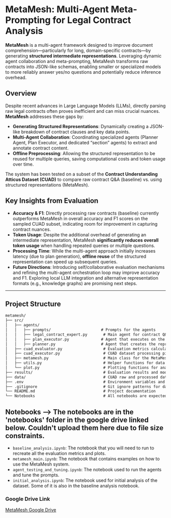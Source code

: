 # MetaMesh: Multi-Agent Meta-Prompting for Legal Contract Analysis

**MetaMesh** is a multi-agent framework designed to improve document comprehension—particularly for long, domain-specific contracts—by generating **structured intermediate representations**. Leveraging dynamic agent collaboration and meta-prompting, MetaMesh transforms raw contracts into JSON-like schemas, enabling smaller or specialized models to more reliably answer yes/no questions and potentially reduce inference overhead.

## Overview
Despite recent advances in Large Language Models (LLMs), directly parsing raw legal contracts often proves inefficient and can miss crucial nuances. **MetaMesh** addresses these gaps by:
- **Generating Structured Representations**: Dynamically creating a JSON-like breakdown of contract clauses and key data points.
- **Multi-Agent Collaboration**: Coordinating specialized agents (Planner Agent, Plan Executor, and dedicated “section” agents) to extract and annotate contract content.
- **Offline Preprocessing**: Allowing the structured representation to be reused for multiple queries, saving computational costs and token usage over time.

The system has been tested on a subset of the **Contract Understanding Atticus Dataset (CUAD)** to compare raw contract Q&A (baseline) vs. using structured representations (MetaMesh).

## Key Insights from Evaluation
- **Accuracy & F1**: Directly processing raw contracts (baseline) currently outperforms MetaMesh in overall accuracy and F1 scores on the sampled CUAD subset, indicating room for improvement in capturing contract nuances.
- **Token Usage**: Despite the additional overhead of generating an intermediate representation, MetaMesh **significantly reduces overall token usage** when handling repeated queries or multiple questions.
- **Processing Time**: While the multi-agent approach initially increases latency (due to plan generation), **offline reuse** of the structured representation can speed up subsequent queries.
- **Future Directions**: Introducing self/collaborative evaluation mechanisms and refining the multi-agent orchestration loop may improve accuracy and F1. Exploring local LLM integration and alternative representation formats (e.g., knowledge graphs) are promising next steps.

---

## Project Structure

```txt
metamesh/
├── src/
│   ├── agents/
│   │   ├── prompts/                      # Prompts for the agents
│   │   ├── legal_contract_expert.py       # Main agent for contract Q&A
│   │   ├── plan_executor.py              # Agent that executes on the plan to create the structured representation
│   │   ├── planner.py                    # Agent that creates the representation template and agent instructions
│   ├── cuad_evaluator.py                  # Evaluation metrics calculation
│   ├── cuad_executor.py                   # CUAD dataset processing pipeline
│   ├── metamesh.py                        # Main class for the MetaMesh system
│   ├── utils.py                           # Helper functions for data loading/saving
│   └── plot.py                            # Plotting functions for analysis
├── results/                               # Evaluation results and model predictions --> uploaded on google drive linked below
├── data/                                  # CUAD raw and processed data --> uploaded on google drive linked below
├── .env                                   # Environment variables and API keys
├── .gitignore                             # Git ignore patterns for data, env files etc.
└── README.md                              # Project documentation
└── Notebooks                              # All notebooks are expected to be run from the root directory
```

## Notebooks --> The notebooks are in the 'notebooks' folder in the google drive linked below. Couldn't upload them here due to file size constraints.
- `baseline_analysis.ipynb`: The notebook that you will need to run to recreate all the evaluation metrics and plots.
- `metamesh_main.ipynb`: The notebook that contains examples on how to use the MetaMesh system.
- `agent_testing_and_tuning.ipynb`: The notebook used to run the agents and tune the prompts.
- `initial_analysis.ipynb`: The notebook used for initial analysis of the dataset. Some of it is also in the baseline analysis notebook.


### Google Drive Link
[MetaMesh Google Drive](https://drive.google.com/drive/folders/1i1a6puhNSNd3OPe4D333U5ytOu4yVVXn?usp=sharing)
